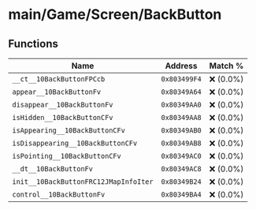 # main/Game/Screen/BackButton

## Functions

| Name | Address | Match % |
|------|---------|---------|
| `__ct__10BackButtonFPCcb` | `0x803499F4` | :x: (0.0%) |
| `appear__10BackButtonFv` | `0x80349A64` | :x: (0.0%) |
| `disappear__10BackButtonFv` | `0x80349AA0` | :x: (0.0%) |
| `isHidden__10BackButtonCFv` | `0x80349AA8` | :x: (0.0%) |
| `isAppearing__10BackButtonCFv` | `0x80349AB0` | :x: (0.0%) |
| `isDisappearing__10BackButtonCFv` | `0x80349AB8` | :x: (0.0%) |
| `isPointing__10BackButtonCFv` | `0x80349AC0` | :x: (0.0%) |
| `__dt__10BackButtonFv` | `0x80349AC8` | :x: (0.0%) |
| `init__10BackButtonFRC12JMapInfoIter` | `0x80349B24` | :x: (0.0%) |
| `control__10BackButtonFv` | `0x80349BA4` | :x: (0.0%) |